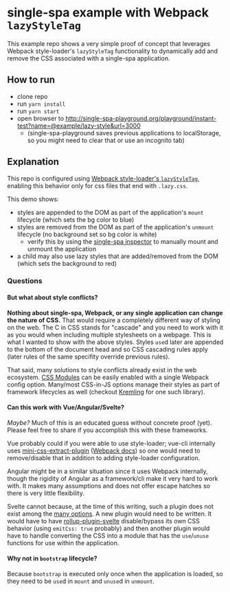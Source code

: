# single-spa example with Webpack `lazyStyleTag`

This example repo shows a very simple proof of concept that leverages Webpack style-loader's `lazyStyleTag` functionality to dynamically add and remove the CSS associated with a single-spa application.

## How to run

- clone repo
- run `yarn install`
- run `yarn start`
- open browser to http://single-spa-playground.org/playground/instant-test?name=@example/lazy-style&url=3000
  - (single-spa-playground saves previous applications to localStorage, so you might need to clear that or use an incognito tab)

## Explanation

This repo is configured using [Webpack style-loader's `lazyStyleTag`](https://webpack.js.org/loaders/style-loader/#lazystyletag), enabling this behavior only for css files that end with `.lazy.css`.

This demo shows:

- styles are appended to the DOM as part of the application's `mount` lifecycle (which sets the bg color to blue)
- styles are removed from the DOM as part of the application's `unmount` lifecycle (no background set so bg color is white)
  - verify this by using the [single-spa inspector](https://single-spa.js.org/docs/devtools/) to manually mount and unmount the application
- a child may also use lazy styles that are added/removed from the DOM (which sets the background to red)

### Questions

#### But what about style conflicts?

**Nothing about single-spa, Webpack, or any single application can change the nature of CSS.** That would require a completely different way of styling on the web. The C in CSS stands for "cascade" and you need to work with it as you would when including multiple stylesheets on a webpage. This is what I wanted to show with the above styles. Styles `use`d later are appended to the bottom of the document head and so CSS cascading rules apply (later rules of the same specifity override previous rules).

That said, many solutions to style conflicts already exist in the web ecosystem. [CSS Modules](https://webpack.js.org/loaders/css-loader/#modules) can be easily enabled with a single Webpack config option. Many/most CSS-in-JS options manage their styles as part of framework lifecycles as well (checkout [Kremling](https://github.com/CanopyTax/kremling) for one such library).

#### Can this work with Vue/Angular/Svelte?

_Maybe?_ Much of this is an educated guess without concrete proof (yet). Please feel free to share if you accomplish this with these frameworks.

Vue probably could if you were able to use style-loader; vue-cli internally uses [mini-css-extract-plugin](https://cli.vuejs.org/config/#css-extract) ([Webpack docs](https://github.com/webpack-contrib/mini-css-extract-plugin)) so one would need to remove/disable that in addition to adding style-loader configuration.

Angular might be in a similar situation since it uses Webpack internally, though the rigidity of Angular as a framework/cli make it very hard to work with. It makes many assumptions and does not offer escape hatches so there is very little flexibility.

Svelte cannot because, at the time of this writing, such a plugin does not exist among the [many options](https://github.com/rollup/awesome#css). A new plugin would need to be written. It would have to have [rollup-plugin-svelte](https://github.com/sveltejs/rollup-plugin-svelte) disable/bypass its own CSS behavior (using `emitCss: true` probably) and then another plugin would have to handle converting the CSS into a module that has the `use`/`unuse` functions for use within the application.

#### Why not in `bootstrap` lifecycle?

Because `bootstrap` is executed only once when the application is loaded, so they need to be `use`d in `mount` and `unuse`d in `unmount`.
